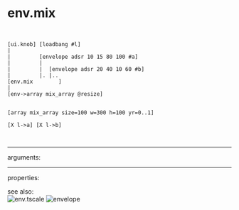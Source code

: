 # env.mix

```


[ui.knob] [loadbang #l]
|
|         [envelope adsr 10 15 80 100 #a]
|         |
|         |  [envelope adsr 20 40 10 60 #b]
|         |. |..
[env.mix        ]
|
[env->array mix_array @resize]


[array mix_array size=100 w=300 h=100 yr=0..1]

[X l->a] [X l->b]

            
```
---
arguments:


---
properties:


see also:<br>
![env.tscale]("img/object_env.tscale.png")
![envelope]("img/object_envelope.png")

